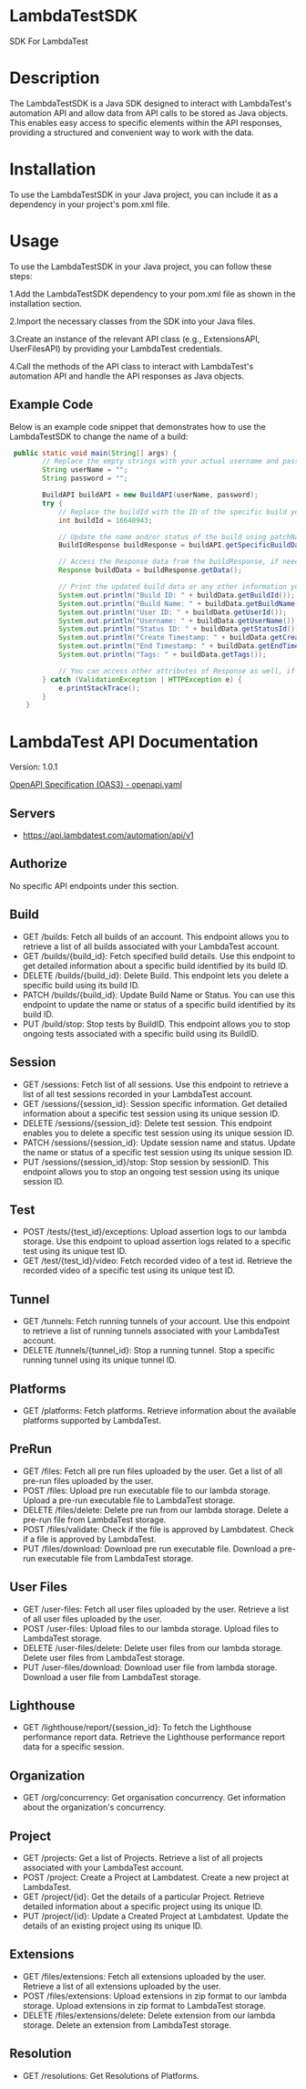 # LambdaTestSDK
SDK For LambdaTest

# Description 
The LambdaTestSDK is a Java SDK designed to interact with LambdaTest's automation API and allow data from API calls to be stored as Java objects. This enables easy access to specific elements within the API responses, providing a structured and convenient way to work with the data.

# Installation
To use the LambdaTestSDK in your Java project, you can include it as a dependency in your project's pom.xml file.

# Usage
To use the LambdaTestSDK in your Java project, you can follow these steps:

1.Add the LambdaTestSDK dependency to your pom.xml file as shown in the installation section.

2.Import the necessary classes from the SDK into your Java files.

3.Create an instance of the relevant API class (e.g., ExtensionsAPI, UserFilesAPI) by providing your LambdaTest credentials.

4.Call the methods of the API class to interact with LambdaTest's automation API and handle the API responses as Java objects.

## Example Code

Below is an example code snippet that demonstrates how to use the LambdaTestSDK to change the name of a build:

```java
 public static void main(String[] args) {
        // Replace the empty strings with your actual username and password
        String userName = "";
        String password = "";

        BuildAPI buildAPI = new BuildAPI(userName, password);
        try {
            // Replace the buildId with the ID of the specific build you want to update
            int buildId = 16648943;

            // Update the name and/or status of the build using patchName() method
            BuildIdResponse buildResponse = buildAPI.getSpecificBuildData(buildId);

            // Access the Response data from the buildResponse, if needed
            Response buildData = buildResponse.getData();

            // Print the updated build data or any other information you want
            System.out.println("Build ID: " + buildData.getBuildId());
            System.out.println("Build Name: " + buildData.getBuildName());
            System.out.println("User ID: " + buildData.getUserId());
            System.out.println("Username: " + buildData.getUserName());
            System.out.println("Status ID: " + buildData.getStatusId());
            System.out.println("Create Timestamp: " + buildData.getCreateTimestamp());
            System.out.println("End Timestamp: " + buildData.getEndTimestamp());
            System.out.println("Tags: " + buildData.getTags());

            // You can access other attributes of Response as well, if needed
        } catch (ValidationException | HTTPException e) {
            e.printStackTrace();
        }
    }
```

# LambdaTest API Documentation

Version: 1.0.1

[OpenAPI Specification (OAS3) - openapi.yaml](https://api.lambdatest.com/automation/api/v1)

## Servers

- https://api.lambdatest.com/automation/api/v1

## Authorize

No specific API endpoints under this section.

## Build

- GET /builds: Fetch all builds of an account. This endpoint allows you to retrieve a list of all builds associated with your LambdaTest account.
- GET /builds/{build_id}: Fetch specified build details. Use this endpoint to get detailed information about a specific build identified by its build ID.
- DELETE /builds/{build_id}: Delete Build. This endpoint lets you delete a specific build using its build ID.
- PATCH /builds/{build_id}: Update Build Name or Status. You can use this endpoint to update the name or status of a specific build identified by its build ID.
- PUT /build/stop: Stop tests by BuildID. This endpoint allows you to stop ongoing tests associated with a specific build using its BuildID.

## Session

- GET /sessions: Fetch list of all sessions. Use this endpoint to retrieve a list of all test sessions recorded in your LambdaTest account.
- GET /sessions/{session_id}: Session specific information. Get detailed information about a specific test session using its unique session ID.
- DELETE /sessions/{session_id}: Delete test session. This endpoint enables you to delete a specific test session using its unique session ID.
- PATCH /sessions/{session_id}: Update session name and status. Update the name or status of a specific test session using its unique session ID.
- PUT /sessions/{session_id}/stop: Stop session by sessionID. This endpoint allows you to stop an ongoing test session using its unique session ID.

## Test

- POST /tests/{test_id}/exceptions: Upload assertion logs to our lambda storage. Use this endpoint to upload assertion logs related to a specific test using its unique test ID.
- GET /test/{test_id}/video: Fetch recorded video of a test id. Retrieve the recorded video of a specific test using its unique test ID.

## Tunnel

- GET /tunnels: Fetch running tunnels of your account. Use this endpoint to retrieve a list of running tunnels associated with your LambdaTest account.
- DELETE /tunnels/{tunnel_id}: Stop a running tunnel. Stop a specific running tunnel using its unique tunnel ID.

## Platforms

- GET /platforms: Fetch platforms. Retrieve information about the available platforms supported by LambdaTest.

## PreRun

- GET /files: Fetch all pre run files uploaded by the user. Get a list of all pre-run files uploaded by the user.
- POST /files: Upload pre run executable file to our lambda storage. Upload a pre-run executable file to LambdaTest storage.
- DELETE /files/delete: Delete pre run from our lambda storage. Delete a pre-run file from LambdaTest storage.
- POST /files/validate: Check if the file is approved by Lambdatest. Check if a file is approved by LambdaTest.
- PUT /files/download: Download pre run executable file. Download a pre-run executable file from LambdaTest storage.

## User Files

- GET /user-files: Fetch all user files uploaded by the user. Retrieve a list of all user files uploaded by the user.
- POST /user-files: Upload files to our lambda storage. Upload files to LambdaTest storage.
- DELETE /user-files/delete: Delete user files from our lambda storage. Delete user files from LambdaTest storage.
- PUT /user-files/download: Download user file from lambda storage. Download a user file from LambdaTest storage.

## Lighthouse

- GET /lighthouse/report/{session_id}: To fetch the Lighthouse performance report data. Retrieve the Lighthouse performance report data for a specific session.

## Organization

- GET /org/concurrency: Get organisation concurrency. Get information about the organization's concurrency.

## Project

- GET /projects: Get a list of Projects. Retrieve a list of all projects associated with your LambdaTest account.
- POST /project: Create a Project at Lambdatest. Create a new project at LambdaTest.
- GET /project/{id}: Get the details of a particular Project. Retrieve detailed information about a specific project using its unique ID.
- PUT /project/{id}: Update a Created Project at Lambdatest. Update the details of an existing project using its unique ID.

## Extensions

- GET /files/extensions: Fetch all extensions uploaded by the user. Retrieve a list of all extensions uploaded by the user.
- POST /files/extensions: Upload extensions in zip format to our lambda storage. Upload extensions in zip format to LambdaTest storage.
- DELETE /files/extensions/delete: Delete extension from our lambda storage. Delete an extension from LambdaTest storage.

## Resolution

- GET /resolutions: Get Resolutions of Platforms.


